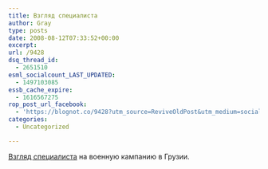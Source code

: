 ```yaml
---
title: Взгляд специалиста
author: Gray
type: posts
date: 2008-08-12T07:33:52+00:00
excerpt:
url: /9428
dsq_thread_id:
  - 2651510
esml_socialcount_LAST_UPDATED:
  - 1497103085
essb_cache_expire:
  - 1616567275
rop_post_url_facebook:
  - 'https://blognot.co/9428?utm_source=ReviveOldPost&utm_medium=social&utm_campaign=ReviveOldPost'
categories:
  - Uncategorized

---
```








<a href="http://grossmaster.livejournal.com/6858.html" target="_blank">Взгляд специалиста</a> на военную кампанию в Грузии.